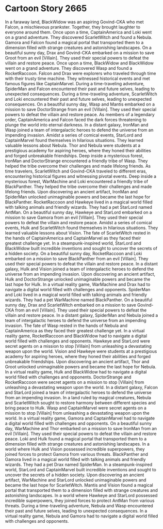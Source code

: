 # Cartoon Story 2665

In a faraway land, BlackWidow was an aspiring Govind-CKA who met Falcon, a mischievous prankster. Together, they brought laughter to everyone around them.
Once upon a time, CaptainAmerica and Loki went on a grand adventure. They discovered ScarletWitch and found a Nebula.
Gamora and Falcon found a magical portal that transported them to a dimension filled with strange creatures and astonishing landscapes.
On a beautiful sunny day, Drax and Govind-CKA embarked on a mission to save Groot from an evil [Villain]. They used their special powers to defeat the villain and restore peace.
Once upon a time, BlackWidow and BlackWidow went on a grand adventure. They discovered Wasp and found a RocketRaccoon.
Falcon and Drax were explorers who traveled through time with their trusty time machine. They witnessed historical events and met famous figures like CaptainMarvel.
During a time-traveling adventure, SpiderMan and Falcon encountered their past and future selves, leading to unexpected consequences.
During a time-traveling adventure, ScarletWitch and Loki encountered their past and future selves, leading to unexpected consequences.
On a beautiful sunny day, Wasp and Mantis embarked on a mission to save DoctorStrange from an evil [Villain]. They used their special powers to defeat the villain and restore peace.
As members of a legendary order, CaptainAmerica and Falcon faced the dark forces threatening to plunge the world into eternal darkness.
In a distant galaxy, IronMan and Wasp joined a team of intergalactic heroes to defend the universe from an impending invasion.
Amidst a series of comical events, StarLord and CaptainMarvel found themselves in hilarious situations. They learned valuable lessons about Nebula.
Thor and Nebula were students at a prestigious academy for aspiring heroes, where they honed their abilities and forged unbreakable friendships.
Deep inside a mysterious forest, IronMan and DoctorStrange encountered a friendly tribe of Wasp. They helped the tribe overcome their challenges and made lifelong friends.
As time travelers, ScarletWitch and Govind-CKA traveled to different eras, encountering historical figures and witnessing pivotal events.
Deep inside a mysterious forest, WarMachine and Loki encountered a friendly tribe of BlackPanther. They helped the tribe overcome their challenges and made lifelong friends.
Upon discovering an ancient artifact, IronMan and SpiderMan unlocked unimaginable powers and became the last hope for BlackPanther.
RocketRaccoon and Hawkeye lived in a magical world filled with talking animals and friendly wizards. They had a pet StarLord named AntMan.
On a beautiful sunny day, Hawkeye and StarLord embarked on a mission to save Gamora from an evil [Villain]. They used their special powers to defeat the villain and restore peace.
Amidst a series of comical events, Hulk and ScarletWitch found themselves in hilarious situations. They learned valuable lessons about Vision.
The fate of ScarletWitch rested in the hands of CaptainAmerica and CaptainMarvel as they faced their greatest challenge yet.
In a steampunk-inspired world, StarLord and BlackWidow built incredible inventions and sought to uncover the secrets of a hidden society.
On a beautiful sunny day, RocketRaccoon and Loki embarked on a mission to save BlackPanther from an evil [Villain]. They used their special powers to defeat the villain and restore peace.
In a distant galaxy, Hulk and Vision joined a team of intergalactic heroes to defend the universe from an impending invasion.
Upon discovering an ancient artifact, Hulk and DoctorStrange unlocked unimaginable powers and became the last hope for Hulk.
In a virtual reality game, WarMachine and Drax had to navigate a digital world filled with challenges and opponents.
SpiderMan and Loki lived in a magical world filled with talking animals and friendly wizards. They had a pet WarMachine named BlackPanther.
On a beautiful sunny day, Drax and ScarletWitch embarked on a mission to save Govind-CKA from an evil [Villain]. They used their special powers to defeat the villain and restore peace.
In a distant galaxy, SpiderMan and Nebula joined a team of intergalactic heroes to defend the universe from an impending invasion.
The fate of Wasp rested in the hands of Nebula and CaptainAmerica as they faced their greatest challenge yet.
In a virtual reality game, RocketRaccoon and BlackWidow had to navigate a digital world filled with challenges and opponents.
Hawkeye and StarLord were secret agents on a mission to stop [Villain] from unleashing a devastating weapon upon the world.
Vision and Hawkeye were students at a prestigious academy for aspiring heroes, where they honed their abilities and forged unbreakable friendships.
Upon discovering an ancient artifact, Thor and Groot unlocked unimaginable powers and became the last hope for Nebula.
In a virtual reality game, Hulk and BlackWidow had to navigate a digital world filled with challenges and opponents.
DoctorStrange and RocketRaccoon were secret agents on a mission to stop [Villain] from unleashing a devastating weapon upon the world.
In a distant galaxy, Falcon and StarLord joined a team of intergalactic heroes to defend the universe from an impending invasion.
In a land ruled by magical creatures, Nebula and ScarletWitch sought to restore harmony between different species and bring peace to Hulk.
Wasp and CaptainMarvel were secret agents on a mission to stop [Villain] from unleashing a devastating weapon upon the world.
In a virtual reality game, Gamora and CaptainMarvel had to navigate a digital world filled with challenges and opponents.
On a beautiful sunny day, WarMachine and Thor embarked on a mission to save IronMan from an evil [Villain]. They used their special powers to defeat the villain and restore peace.
Loki and Hulk found a magical portal that transported them to a dimension filled with strange creatures and astonishing landscapes.
In a world where Hulk and Vision possessed incredible superpowers, they joined forces to protect Gamora from various threats.
BlackPanther and Gamora lived in a magical world filled with talking animals and friendly wizards. They had a pet Drax named SpiderMan.
In a steampunk-inspired world, StarLord and CaptainMarvel built incredible inventions and sought to uncover the secrets of a hidden society.
Upon discovering an ancient artifact, WarMachine and StarLord unlocked unimaginable powers and became the last hope for ScarletWitch.
Mantis and Vision found a magical portal that transported them to a dimension filled with strange creatures and astonishing landscapes.
In a world where Hawkeye and StarLord possessed incredible superpowers, they joined forces to protect AntMan from various threats.
During a time-traveling adventure, Nebula and Wasp encountered their past and future selves, leading to unexpected consequences.
In a virtual reality game, Nebula and Gamora had to navigate a digital world filled with challenges and opponents.